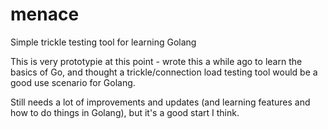 # menace
Simple trickle testing tool for learning Golang

This is very prototypie at this point - wrote this a while ago to learn the basics of Go, and thought a trickle/connection load testing tool would be a good use scenario for Golang.

Still needs a lot of improvements and updates (and learning features and how to do things in Golang), but it's a good start I think.

